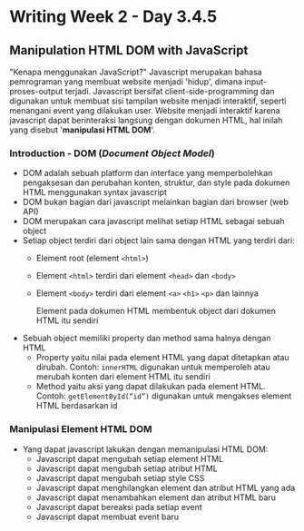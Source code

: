 # Writing Week 2 - Day 3.4.5
## Manipulation HTML DOM with JavaScript
"Kenapa menggunakan JavaScript?" Javascript merupakan bahasa pemrograman yang membuat website menjadi 'hidup', dimana input-proses-output terjadi. Javascript bersifat client-side-programming dan digunakan untuk membuat sisi tampilan website menjadi interaktif, seperti menangani event yang dilakukan user. Website menjadi interaktif karena javascript dapat berinteraksi langsung dengan dokumen HTML, hal inilah yang disebut '**manipulasi HTML DOM**'.

### Introduction - DOM (*Document Object Model*)
- DOM adalah sebuah platform dan interface yang memperbolehkan pengaksesan dan perubahan konten, struktur, dan style pada dokumen HTML menggunakan syntax javascript
- DOM bukan bagian dari javascript melainkan bagian dari browser (web API)
- DOM merupakan cara javascript melihat setiap HTML sebagai sebuah object
- Setiap object terdiri dari object lain sama dengan HTML yang terdiri dari:
  - Element root (element `<html>`)
  - Element `<html>` terdiri dari element `<head>` dan `<body>`
  - Element `<body>` terdiri dari element `<a>` `<h1>` `<p>` dan lainnya

  
    Element pada dokumen HTML membentuk object dari dokumen HTML itu sendiri
- Sebuah object memiliki property dan method sama halnya dengan HTML
  - Property yaitu nilai pada element HTML yang dapat ditetapkan atau dirubah. Contoh: `innerHTML` digunakan untuk memperoleh atau merubah konten dari element HTML itu sendiri
  - Method yaitu aksi yang dapat dilakukan pada element HTML. Contoh: `getElementById(“id”)` digunakan untuk mengakses element HTML berdasarkan id

### Manipulasi Element HTML DOM
- Yang dapat javascript lakukan dengan memanipulasi HTML DOM:
  - Javascript dapat mengubah setiap element HTML
  - Javascript dapat mengubah setiap atribut HTML
  - Javascript dapat mengubah setiap style CSS
  - Javascript dapat menghilangkan element dan atribut HTML yang ada
  - Javascript dapat menambahkan element dan atribut HTML baru
  - Javascript dapat bereaksi pada setiap event
  - Javascript dapat membuat event baru
  
